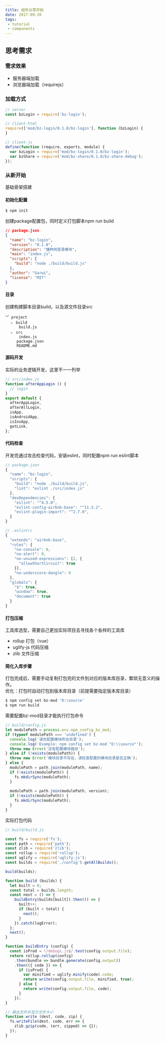 ```yaml
---
title: 组件从零开始
date: 2017-09-20
tags:
 - tutorial
 - components
---
```


## 思考需求

### 需求效果
+ 服务器端加载
+ 浏览器端加载（requirejs）

<!--more-->

### 加载方式
```js
// server
const bzLogin = require('bz-login');

// client-html
require(['mod/bz-login/0.1.0/bz-login'], function (bzLogin) {
}
  
// client-js
define(function (require, exports, module) {
  var bzLogin = require('mod/bz-login/0.1.0/bz-login');
  var bzShare = require('mod/bz-share/0.1.0/bz-share-debug');
});
```

### 从新开始

基础骨架搭建

#### 初始化配置

```bash
$ npm init
```

创建package配置包，同时定义打包脚本npm run build
```json
// package.json
{
  "name": "bz-login",
  "version": "0.1.0",
  "description": "播种网登录模块",
  "main": "index.js",
  "scripts": {
    "build": "node ./build/build.js"
  },
  "author": "Garwi",
  "license": "MIT"
}
```

#### 目录

创建构建脚本目录build，以及源文件目录src

```directory
﹀ project
  ﹥ build
      build.js
  ﹥ src
      index.js
     package.json
     README.md
```

#### 源码开发

实际的业务逻辑开发，这里不一一列举

```js
// src/index.js
function afterAppLogin () {
  // login
}
export default {
  afterAppLogin,
  afterAllLogin,
  isApp,
  isAndroidApp,
  isIosApp,
  getLink,
};
```

#### 代码检查

开发完通过攻击检查代码，安装eslint，同时配置npm run eslint脚本
```js
// package.json
{
  "name": "bz-login",
  "scripts": {
    "build": "node ./build/build.js",
    "lint": "eslint ./src/index.js"
  },
  "devDependencies": {
    "eslint": "^4.5.0",
    "eslint-config-airbnb-base": "^11.3.2",
    "eslint-plugin-import": "^2.7.0",
  }
}
```

```js
// .eslintrc
{
  "extends": "airbnb-base",
  "rules": {
    "no-console": 0,
    "no-alert": 0,
    "no-unused-expressions": [2, {
      "allowShortCircuit": true
    }],
    "no-underscore-dangle": 0
  },
  "globals": {
    "$": true,
    "window": true,
    "document": true
  }
}
```

#### 打包压缩

工具库选型，需要自己更加实际项目去寻找各个各样的工具库
+ rollup 打包（vue）
+ uglify-js 代码压缩
+ zlib 文件压缩

#### 简化入库步骤

打包完成后，需要手动复制打包完的文件到对应的版本库目录，繁琐无意义的操作。  
优化：打包时自动打包到版本库目录（前提需要指定版本库目录）

```bash
$ npm config set bz-mod 'D:\source'
$ npm run build
```

需要配置bz-mod目录才能执行打包命令
```js
// build/config.js
let modulePath = process.env.npm_config_bz_mod;
if (typeof modulePath === 'undefined') {
  console.log('请先配置模块所在目录');
  console.log('Example: npm config set bz-mod "D:\\source"');
  throw new Error('没有配置模块路径');
} else if (!exists(modulePath)) {
  throw new Error('模块目录不存在，请检查配置的模块目录是否正确');
} else {
  modulePath = path.join(modulePath, name);
  if (!exists(modulePath)) {
    fs.mkdirSync(modulePath);
  }
  
  modulePath = path.join(modulePath, version);
  if (!exists(modulePath)) {
    fs.mkdirSync(modulePath);
  }
}
```

实际打包代码
```js
// build/build.js

const fs = require('fs');
const path = require('path');
const zlib = require('zlib');
const rollup = require('rollup');
const uglify = require('uglify-js');
const builds = require('./config').getAllBuilds();

build(builds);

function build (builds) {
  let built = 0;
  const total = builds.length;
  const next = () => {
    buildEntry(builds[built]).then(() => {
      built++;
      if (built < total) {
        next();
      }
    }).catch(logError);
  };
  next();
}

function buildEntry (config) {
  const isProd = !/debug\.js$/.test(config.output.file);
  return rollup.rollup(config)
    .then(bundle => bundle.generate(config.output))
    .then(({ code }) => {
      if (isProd) {
        var minified = uglify.minify(code).code;
        return write(config.output.file, minified, true);
      } else {
        return write(config.output.file, code);
      }
    });
}

// 输出文件并显示文件大小
function write (dest, code, zip) {
  fs.writeFile(dest, code, err => {
    zlib.gzip(code, (err, zipped) => {});
  });
}
```